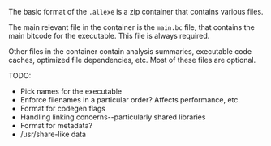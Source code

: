 The basic format of the `.allexe` is a zip container that contains various files.

The main relevant file in the container is the `main.bc` file, that contains the
main bitcode for the executable. This file is always required.

Other files in the container contain analysis summaries, executable code caches,
optimized file dependencies, etc. Most of these files are optional.

TODO:
* Pick names for the executable
* Enforce filenames in a particular order? Affects performance, etc.
* Format for codegen flags
* Handling linking concerns--particularly shared libraries
* Format for metadata?
* /usr/share-like data
